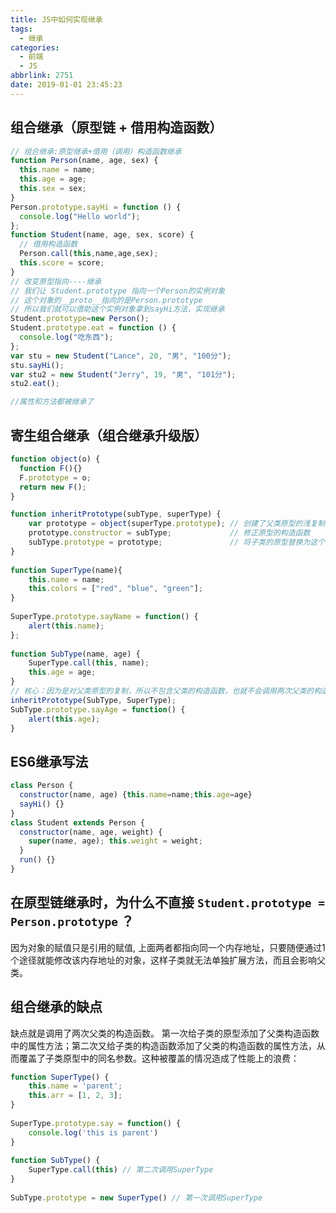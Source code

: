 ```yaml
---
title: JS中如何实现继承
tags:
  - 继承
categories:
  - 前端
  - JS
abbrlink: 2751
date: 2019-01-01 23:45:23
---
```


## 组合继承（原型链 + 借用构造函数）

```js
// 组合继承:原型继承+借用（调用）构造函数继承
function Person(name, age, sex) {
  this.name = name;
  this.age = age;
  this.sex = sex;
}
Person.prototype.sayHi = function () {
  console.log("Hello world");
};
function Student(name, age, sex, score) {
  // 借用构造函数
  Person.call(this,name,age,sex);
  this.score = score;
}
// 改变原型指向----继承
// 我们让 Student.prototype 指向一个Person的实例对象
// 这个对象的__proto__指向的是Person.prototype
// 所以我们就可以借助这个实例对象拿到sayHi方法，实现继承
Student.prototype=new Person();
Student.prototype.eat = function () {
  console.log("吃东西");
};
var stu = new Student("Lance", 20, "男", "100分");
stu.sayHi();
var stu2 = new Student("Jerry", 19, "男", "101分");
stu2.eat();

//属性和方法都被继承了
```

<!-- more -->

## 寄生组合继承（组合继承升级版）

```js
function object(o) {
  function F(){}
  F.prototype = o;
  return new F();
}

function inheritPrototype(subType, superType) {
    var prototype = object(superType.prototype); // 创建了父类原型的浅复制
    prototype.constructor = subType;             // 修正原型的构造函数
    subType.prototype = prototype;               // 将子类的原型替换为这个原型
}
 
function SuperType(name){
    this.name = name;
    this.colors = ["red", "blue", "green"];
}
 
SuperType.prototype.sayName = function() {
    alert(this.name);
};
 
function SubType(name, age) {
    SuperType.call(this, name);
    this.age = age;
}
// 核心：因为是对父类原型的复制，所以不包含父类的构造函数，也就不会调用两次父类的构造函数造成浪费
inheritPrototype(SubType, SuperType);
SubType.prototype.sayAge = function() {
    alert(this.age);
}
```

## ES6继承写法

```js
class Person {
  constructor(name, age) {this.name=name;this.age=age}
  sayHi() {}
}
class Student extends Person {
  constructor(name, age, weight) {
    super(name, age); this.weight = weight;
  }
  run() {}
}
```

## 在原型链继承时，为什么不直接 `Student.prototype = Person.prototype` ？

因为对象的赋值只是引用的赋值, 上面两者都指向同一个内存地址，只要随便通过1个途径就能修改该内存地址的对象，这样子类就无法单独扩展方法，而且会影响父类。

## 组合继承的缺点

缺点就是调用了两次父类的构造函数。
第一次给子类的原型添加了父类构造函数中的属性方法；第二次又给子类的构造函数添加了父类的构造函数的属性方法，从而覆盖了子类原型中的同名参数。这种被覆盖的情况造成了性能上的浪费：

```js
function SuperType() {
    this.name = 'parent';
    this.arr = [1, 2, 3];
}
 
SuperType.prototype.say = function() { 
    console.log('this is parent')
}
 
function SubType() {
    SuperType.call(this) // 第二次调用SuperType
}
 
SubType.prototype = new SuperType() // 第一次调用SuperType
```
